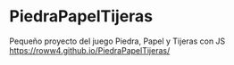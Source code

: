 # PiedraPapelTijeras
Pequeño proyecto del juego Piedra, Papel y Tijeras con JS
https://roww4.github.io/PiedraPapelTijeras/
